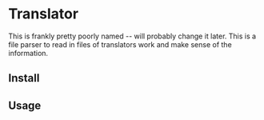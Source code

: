 # Translator

This is frankly pretty poorly named -- will probably change it later. This is a file parser to read in files of translators work and make sense of the information.


## Install


## Usage

